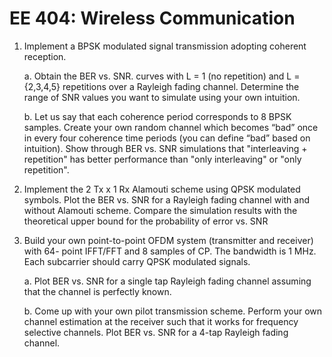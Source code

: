 # EE 404: Wireless Communication

1. Implement a BPSK modulated signal transmission adopting coherent
reception.

    a. Obtain the BER vs. SNR. curves with L = 1 (no repetition) and L =
{2,3,4,5} repetitions over a Rayleigh fading channel. Determine the
range of SNR values you want to simulate using your own intuition.

    b. Let us say that each coherence period corresponds to 8 BPSK
samples. Create your own random channel which becomes “bad” once
in every four coherence time periods (you can define “bad” based on
intuition). Show through BER vs. SNR simulations that "interleaving +
repetition" has better performance than "only interleaving" or "only
repetition".

2. Implement the 2 Tx x 1 Rx Alamouti scheme using QPSK modulated symbols.
Plot the BER vs. SNR for a Rayleigh fading channel with and without Alamouti
scheme. Compare the simulation results with the theoretical upper bound for
the probability of error vs. SNR

3. Build your own point-to-point OFDM system (transmitter and receiver) with 64-
point IFFT/FFT and 8 samples of CP. The bandwidth is 1 MHz. Each
subcarrier should carry QPSK modulated signals.

    a. Plot BER vs. SNR for a single tap Rayleigh fading channel assuming
that the channel is perfectly known.

    b. Come up with your own pilot transmission scheme. Perform your own
channel estimation at the receiver such that it works for frequency
selective channels. Plot BER vs. SNR for a 4-tap Rayleigh fading
channel. 
